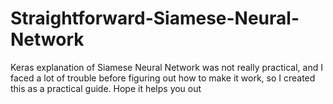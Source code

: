 # Straightforward-Siamese-Neural-Network
Keras explanation of Siamese Neural Network was not really practical, and I faced a lot of trouble before figuring out how to make it work, so I created this as a practical guide. Hope it helps you out
